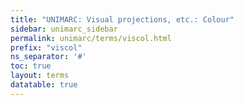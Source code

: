 ```yaml
---
title: "UNIMARC: Visual projections, etc.: Colour"
sidebar: unimarc_sidebar
permalink: unimarc/terms/viscol.html
prefix: "viscol"
ns_separator: '#'
toc: true
layout: terms
datatable: true
---
```


